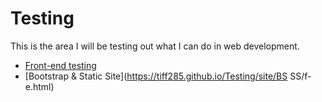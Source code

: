 # Testing
This is the area I will be testing out what I can do in web development.

* [Front-end testing](https://tiff285.github.io/Testing/site/CSS3/f-e.html)
* [Bootstrap & Static Site](https://tiff285.github.io/Testing/site/BS SS/f-e.html)